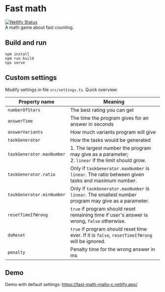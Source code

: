 # Fast math
[![Netlify Status](https://api.netlify.com/api/v1/badges/8ed658cc-b686-4fa4-aec1-4fb339012496/deploy-status)](https://app.netlify.com/sites/fast-math-mallo-c/deploys)  
A math game about fast counting.
## Build and run
```
npm install
npm run build
npx serve
```
## Custom settings
Modify settings in file `src/settings.ts`.
Quick overview:

| Property name             | Meaning                                                                                              |
|---------------------------|------------------------------------------------------------------------------------------------------|
| `numberOfStars`           | The best rating you can get                                                                          |
| `answerTime`              | The time the program gives for an answer in seconds                                                  |
| `answerVariants`          | How much variants program will give                                                                  |
| `taskGenerator`           | How the tasks would be generated                                                                     |
| `taskGenerator.maxNumber` | 1. The largest number the program may give as a parameter;<br/>2. `linear` if the limit should grow. |
| `taskGenerator.ratio`     | Only if `taskGenerator.maxNumber` is `linear`. The ratio between given tasks and maximum number.     |
| `taskGenerator.minNumber` | Only if `taskGenerator.maxNumber` is `linear`. The smallest number program may give as a parameter.  |
| `resetTimeIfWrong`        | `true` if program should reset remaining time if user's answer is wrong, `false` otherwise.          |
| `doReset`                 | `true` if program should reset time ever. If it is `false`, `resetTimeIfWrong` will be ignored.      |
| `penalty`                 | Penalty time for the wrong answer in ms                                                              |

## Demo
Demo with default settings: https://fast-math-mallo-c.netlify.app/
